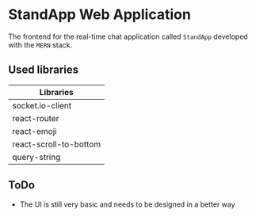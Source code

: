 # StandApp Web Application

The frontend for the real-time chat application called `StandApp` developed with the `MERN` stack.

## Used libraries

| Libraries |
| ---- |
| socket.io-client |
| react-router |
| react-emoji |
| react-scroll-to-bottom |
| query-string |

## ToDo

- The UI is still very basic and needs to be designed in a better way
